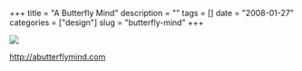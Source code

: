 +++
title = "A Butterfly Mind"
description = ""
tags = []
date = "2008-01-27"
categories = ["design"]
slug = "butterfly-mind"
+++


 

  <div id="screens-thumbs" class="clearfix">
    <div class="txt-center" id="design-submission"><a href="http://abutterflymind.com/"><img id='bluga-thumbnail-1059' class='bluga-thumbnail large' src='//konigi.com/media/bluga/
wt47f281db14c94_0.jpg'/></a></div>  
  </div>   
<p><a href="http://abutterflymind.com/">http://abutterflymind.com</a></p>




